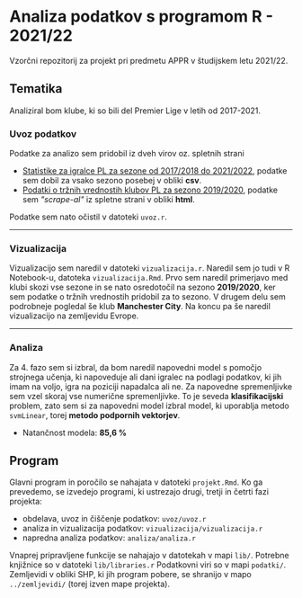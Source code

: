 # Analiza podatkov s programom R - 2021/22

Vzorčni repozitorij za projekt pri predmetu APPR v študijskem letu 2021/22. 

## Tematika

Analiziral bom klube, ki so bili del Premier Lige v letih od 2017-2021. 

### Uvoz podatkov
Podatke za analizo sem pridobil iz dveh virov oz. spletnih strani
- [Statistike za igralce PL za sezone od 2017/2018 do 2021/2022](https://footystats.org/england/premier-league), podatke sem dobil za vsako sezono posebej v obliki **csv**.
- [Podatki o tržnih vrednostih klubov PL za sezono 2019/2020](https://www.transfermarkt.com/premier-league/startseite/wettbewerb/GB1/saison_id/2020/plus/1), podatke sem *"scrape-al"* iz spletne strani v obliki **html**.

Podatke sem nato očistil v datoteki `uvoz.r`.

----

### Vizualizacija

Vizualizacijo sem naredil v datoteki `vizualizacija.r`. Naredil sem jo tudi v R Notebook-u, datoteka `vizualizacija.Rmd`.
Prvo sem naredil primerjavo med klubi skozi vse sezone in se nato osredotočil na sezono **2019/2020**, ker sem podatke o tržnih vrednostih pridobil za to sezono. V drugem delu sem podrobneje pogledal še klub **Manchester City**. Na koncu pa še naredil vizualizacijo na zemljevidu Evrope.

---- 

### Analiza

Za 4. fazo sem si izbral, da bom naredil napovedni model s pomočjo strojnega učenja, ki napoveduje ali dani igralec na podlagi podatkov, ki jih imam na voljo, igra na poziciji napadalca ali ne. Za napovedne spremenljivke sem vzel skoraj vse numerične spremenljivke. To je seveda **klasifikacijski** problem, zato sem si za napovedni model izbral model, ki uporablja metodo `svmLinear`, torej **metodo podpornih vektorjev**.
* Natančnost modela: **85,6 %**



## Program

Glavni program in poročilo se nahajata v datoteki `projekt.Rmd`.
Ko ga prevedemo, se izvedejo programi, ki ustrezajo drugi, tretji in četrti fazi projekta:

* obdelava, uvoz in čiščenje podatkov: `uvoz/uvoz.r`
* analiza in vizualizacija podatkov: `vizualizacija/vizualizacija.r`
* napredna analiza podatkov: `analiza/analiza.r`

Vnaprej pripravljene funkcije se nahajajo v datotekah v mapi `lib/`.
Potrebne knjižnice so v datoteki `lib/libraries.r`
Podatkovni viri so v mapi `podatki/`.
Zemljevidi v obliki SHP, ki jih program pobere,
se shranijo v mapo `../zemljevidi/` (torej izven mape projekta).
